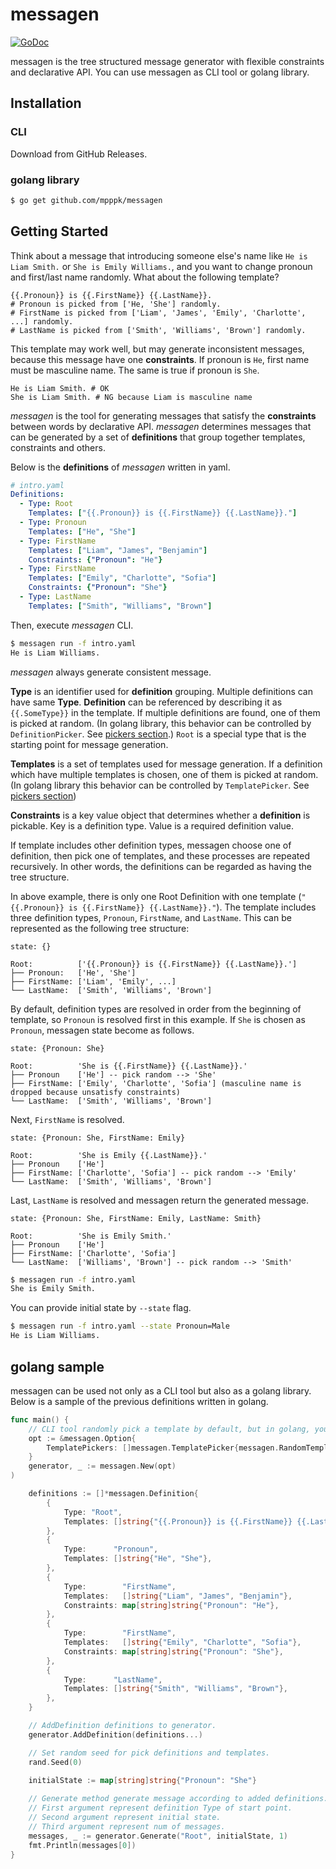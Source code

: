 # messagen
[![GoDoc](https://godoc.org/github.com/mpppk/messagen/messagen?status.svg)](https://godoc.org/github.com/mpppk/messagen)

messagen is the tree structured message generator with flexible constraints and declarative API.
You can use messagen as CLI tool or golang library. 

## Installation
### CLI
Download from GitHub Releases.

### golang library
```bash
$ go get github.com/mpppk/messagen
```

## Getting Started

Think about a message that introducing someone else's name like `He is Liam Smith.` or `She is Emily Williams.`, and you want to change pronoun and first/last name randomly.
What about the following template?

```
{{.Pronoun}} is {{.FirstName}} {{.LastName}}.
# Pronoun is picked from ['He, 'She'] randomly.
# FirstName is picked from ['Liam', 'James', 'Emily', 'Charlotte', ...] randomly.
# LastName is picked from ['Smith', 'Williams', 'Brown'] randomly.
```

This template may work well, but may generate inconsistent messages, because this message have one **constraints**.
If pronoun is `He`, first name must be masculine name.
The same is true if pronoun is `She`.

```
He is Liam Smith. # OK
She is Liam Smith. # NG because Liam is masculine name
```

*messagen* is the tool for generating messages that satisfy the **constraints** between words by declarative API.
*messagen* determines messages that can be generated by a set of **definitions** that group together templates, constraints and others.

Below is the **definitions** of *messagen* written in yaml.

```yaml
# intro.yaml
Definitions:
  - Type: Root
    Templates: ["{{.Pronoun}} is {{.FirstName}} {{.LastName}}."]
  - Type: Pronoun
    Templates: ["He", "She"]
  - Type: FirstName
    Templates: ["Liam", "James", "Benjamin"]
    Constraints: {"Pronoun": "He"}
  - Type: FirstName
    Templates: ["Emily", "Charlotte", "Sofia"]
    Constraints: {"Pronoun": "She"}
  - Type: LastName
    Templates: ["Smith", "Williams", "Brown"]
```

Then, execute *messagen* CLI.

```bash
$ messagen run -f intro.yaml
He is Liam Williams.
```

*messagen* always generate consistent message.

**Type** is an identifier used for **definition** grouping.
Multiple definitions can have same **Type**.
**Definition** can be referenced by describing it as `{{.SomeType}}` in the template. If multiple definitions are found, one of them is picked at random. 
(In golang library, this behavior can be controlled by `DefinitionPicker`. See [pickers section](https://github.com/mpppk/messagen#pickers).)
`Root` is a special type that is the starting point for message generation.

**Templates** is a set of templates used for message generation.
If a definition which have multiple templates is chosen, one of them is picked at random. (In golang library this behavior can be controlled by `TemplatePicker`. See [pickers section](https://github.com/mpppk/messagen#pickers))


**Constraints** is a key value object that determines whether a **definition** is pickable. 
Key is a definition type. Value is a required definition value.

If template includes other definition types, messagen choose one of definition, then pick one of templates, and these processes are repeated recursively.
In other words, the definitions can be regarded as having the tree structure.

In above example, there is only one Root Definition with one template (`"{{.Pronoun}} is {{.FirstName}} {{.LastName}}."`).
The template includes three definition types, `Pronoun`, `FirstName`, and `LastName`.
This can be represented as the following tree structure:

```
state: {}

Root:          ['{{.Pronoun}} is {{.FirstName}} {{.LastName}}.']
├── Pronoun:   ['He', 'She']
├── FirstName: ['Liam', 'Emily', ...]
└── LastName:  ['Smith', 'Williams', 'Brown']
```

By default, definition types are resolved in order from the beginning of template, so `Pronoun` is resolved first in this example.
If `She` is chosen as `Pronoun`, messagen state become as follows.

```
state: {Pronoun: She}

Root:          'She is {{.FirstName}} {{.LastName}}.'
├── Pronoun    ['He'] -- pick random --> 'She'
├── FirstName: ['Emily', 'Charlotte', 'Sofia'] (masculine name is dropped because unsatisfy constraints)
└── LastName:  ['Smith', 'Williams', 'Brown']
```

Next, `FirstName` is resolved. 

```
state: {Pronoun: She, FirstName: Emily}

Root:          'She is Emily {{.LastName}}.'
├── Pronoun    ['He'] 
├── FirstName: ['Charlotte', 'Sofia'] -- pick random --> 'Emily'
└── LastName:  ['Smith', 'Williams', 'Brown']
```

Last, `LastName` is resolved and messagen return the generated message.

```
state: {Pronoun: She, FirstName: Emily, LastName: Smith}

Root:          'She is Emily Smith.'
├── Pronoun    ['He'] 
├── FirstName: ['Charlotte', 'Sofia'] 
└── LastName:  ['Williams', 'Brown'] -- pick random --> 'Smith'
```

```bash
$ messagen run -f intro.yaml 
She is Emily Smith.
```

You can provide initial state by `--state` flag.

```bash
$ messagen run -f intro.yaml --state Pronoun=Male
He is Liam Williams.
```

## golang sample 

messagen can be used not only as a CLI tool but also as a golang library.
Below is a sample of the previous definitions written in golang.

```go
func main() {
	// CLI tool randomly pick a template by default, but in golang, you must specify it explicitly.
	opt := &messagen.Option{
		TemplatePickers: []messagen.TemplatePicker{messagen.RandomTemplatePicker},
    }
	generator, _ := messagen.New(opt)
)

	definitions := []*messagen.Definition{
		{
			Type: "Root",
			Templates: []string{"{{.Pronoun}} is {{.FirstName}} {{.LastName}}."},
		},
		{
			Type:      "Pronoun",
			Templates: []string{"He", "She"},
		},
		{
			Type:        "FirstName",
			Templates:   []string{"Liam", "James", "Benjamin"},
			Constraints: map[string]string{"Pronoun": "He"},
		},
		{
			Type:        "FirstName",
			Templates:   []string{"Emily", "Charlotte", "Sofia"},
			Constraints: map[string]string{"Pronoun": "She"},
		},
		{
			Type:      "LastName",
			Templates: []string{"Smith", "Williams", "Brown"},
		},
	}

	// AddDefinition definitions to generator.
	generator.AddDefinition(definitions...)

	// Set random seed for pick definitions and templates.
	rand.Seed(0)
    
    initialState := map[string]string{"Pronoun": "She"}

	// Generate method generate message according to added definitions.
	// First argument represent definition Type of start point.
	// Second argument represent initial state.
    // Third argument represent num of messages.
	messages, _ := generator.Generate("Root", initialState, 1)
    fmt.Println(messages[0])
}
```